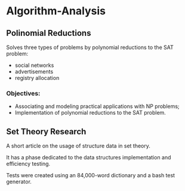 # Algorithm-Analysis

## Polinomial Reductions

Solves three types of problems by polynomial reductions to the SAT problem:
- social networks
- advertisements
- registry allocation

### Objectives:
  - Associating and modeling practical applications with NP problems;
  - Implementation of polynomial reductions to the SAT problem.

## Set Theory Research

A short article on the usage of structure data in set theory.

It has a phase dedicated to the data structures implementation and efficiency testing.

Tests were created using an 84,000-word dictionary and a bash test generator.
